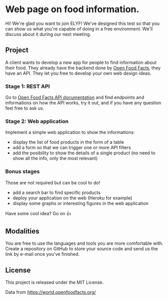 # Web page on food information.

Hi! We're glad you want to join ELYF! We've designed this test so that you can show us what you're capable of doing in a free environment. We'll discuss about it during our next meeting.

## Project
A client wants to develop a new app for people to find information about their food. They already have the backend done by [Open Food Facts](https://world.openfoodfacts.org/), they have an API. They let you free to develop your own web design ideas.

### Stage 1: REST API
Go to [Open Food Facts API documentation](https://openfoodfacts.github.io/api-documentation/) and find endpoints and informations on how the API works, try it out, and if you have any question feel free to ask us.

### Stage 2: Web application
Implement a simple web application to show the informations:

- display the list of food products in the form of a table
- add a form so that we can trigger one or more API filters
- add the posibility to show the details of a single product (no need to show all the info, only the most relevant)

### Bonus stages
Those are not required but can be cool to do!

- add a search bar to find specific products
- deploy your application on the web (Heroku for example)
- display some graphs or interesting figures in the web application

Have some cool idea? Go on 👍

## Modalities
You are free to use the languages and tools you are more comfortable with.
Create a repository on GitHub to store your source code and send us the link by e-mail once you've finished.

## License
This project is released under the MIT License.

Data from https://world.openfoodfacts.org/
